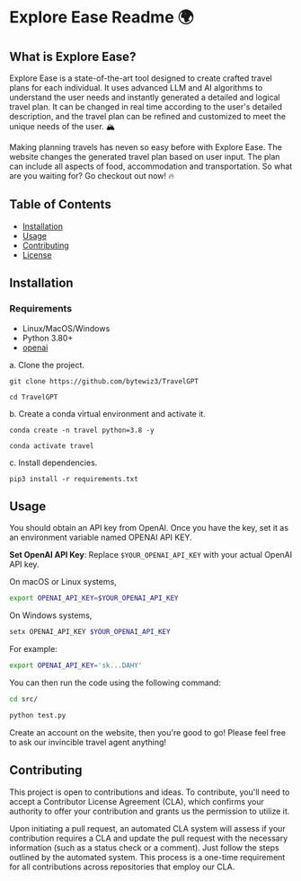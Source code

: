 # Explore Ease Readme 🌍


## What is Explore Ease? 

Explore Ease is a state-of-the-art tool designed to create crafted travel plans for each individual. It uses advanced LLM and AI algorithms to understand the user needs and instantly generated a detailed and logical travel plan. It can be changed in real time according to the user's detailed description, and the travel plan can be refined and customized to meet the unique needs of the user. 🏔️

Making planning travels has neven so easy before with Explore Ease. The website changes the generated travel plan based on user input. The plan can include all aspects of food, accommodation and transportation. So what are you waiting for? Go checkout out now! 🔥

## Table of Contents

- [Installation](#installation)
- [Usage](#usage)
- [Contributing](#contributing)
- [License](#license)

## Installation
### Requirements
- Linux/MacOS/Windows
- Python 3.80+
- [openai](https://github.com/openai)

a. Clone the project.
```shell
git clone https://github.com/bytewiz3/TravelGPT

cd TravelGPT
```

b. Create a conda virtual environment and activate it.

```shell
conda create -n travel python=3.8 -y

conda activate travel
```

c. Install dependencies.

```shell
pip3 install -r requirements.txt
```

## Usage
You should obtain an APl key from OpenAl. Once you have the key, set it as an environment variable named OPENAI API KEY.

**Set OpenAI API Key**: Replace `$YOUR_OPENAI_API_KEY` with your
   actual OpenAI API key.

   On macOS or Linux systems,

   ```bash
   export OPENAI_API_KEY=$YOUR_OPENAI_API_KEY
   ```

   On Windows systems,

   ```powershell
   setx OPENAI_API_KEY $YOUR_OPENAI_API_KEY
   ```
For example:
```sh
export OPENAI_API_KEY='sk...DAHY'
```

You can then run the code using the following command:
```sh
cd src/

python test.py
```

Create an account on the website, then you're good to go! Please feel free to ask our invincible travel agent anything!

## Contributing
This project is open to contributions and ideas. To contribute, you'll need to accept a Contributor License Agreement (CLA), which confirms your authority to offer your contribution and grants us the permission to utilize it.

Upon initiating a pull request, an automated CLA system will assess if your contribution requires a CLA and update the pull request with the necessary information (such as a status check or a comment). Just follow the steps outlined by the automated system. This process is a one-time requirement for all contributions across repositories that employ our CLA.


